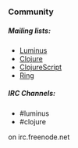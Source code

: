 ### Community

##### Mailing lists:

* [Luminus](https://groups.google.com/forum/?fromgroups#!forum/luminusweb)
* [Clojure](https://groups.google.com/forum/?fromgroups#!forum/clojure)
* [ClojureScript](https://groups.google.com/forum/?fromgroups#!forum/clojurescript)
* [Ring](https://groups.google.com/forum/?fromgroups#!forum/ring-clojure)

##### IRC Channels:

* &#35;luminus
* &#35;clojure

on irc.freenode.net
